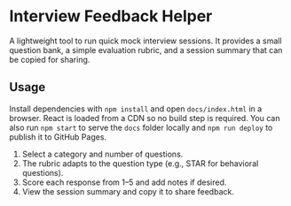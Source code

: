 # Interview Feedback Helper

A lightweight tool to run quick mock interview sessions. It provides a small question bank, a simple evaluation rubric, and a session summary that can be copied for sharing.

## Usage

Install dependencies with `npm install` and open `docs/index.html` in a browser. React is loaded from a CDN so no build step is required. You can also run `npm start` to serve the `docs` folder locally and `npm run deploy` to publish it to GitHub Pages.

1. Select a category and number of questions.
2. The rubric adapts to the question type (e.g., STAR for behavioral questions).
3. Score each response from 1–5 and add notes if desired.
4. View the session summary and copy it to share feedback.
